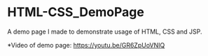 # HTML-CSS_DemoPage
A demo page I made to demonstrate usage of HTML, CSS and JSP.

*Video of demo page: https://youtu.be/GR6ZpUoVNIQ
